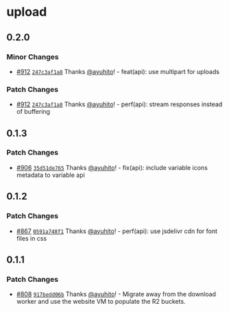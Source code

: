 # upload

## 0.2.0

### Minor Changes

- [#912](https://github.com/fontsource/fontsource/pull/912) [`247c3af1a8`](https://github.com/fontsource/fontsource/commit/247c3af1a89fc5ba603bbd728d99e3aa9c924aa7) Thanks [@ayuhito](https://github.com/ayuhito)! - feat(api): use multipart for uploads

### Patch Changes

- [#912](https://github.com/fontsource/fontsource/pull/912) [`247c3af1a8`](https://github.com/fontsource/fontsource/commit/247c3af1a89fc5ba603bbd728d99e3aa9c924aa7) Thanks [@ayuhito](https://github.com/ayuhito)! - perf(api): stream responses instead of buffering

## 0.1.3

### Patch Changes

- [#906](https://github.com/fontsource/fontsource/pull/906) [`35d51de765`](https://github.com/fontsource/fontsource/commit/35d51de76586110383a8e1ff9c414204b62e367c) Thanks [@ayuhito](https://github.com/ayuhito)! - fix(api): include variable icons metadata to variable api

## 0.1.2

### Patch Changes

- [#867](https://github.com/fontsource/fontsource/pull/867) [`0591a748f1`](https://github.com/fontsource/fontsource/commit/0591a748f134470b3b49abc435df115fad4ba9dd) Thanks [@ayuhito](https://github.com/ayuhito)! - perf(api): use jsdelivr cdn for font files in css

## 0.1.1

### Patch Changes

- [#808](https://github.com/fontsource/fontsource/pull/808) [`917bedd06b`](https://github.com/fontsource/fontsource/commit/917bedd06bd806d50240c9f87e0dd91b44be9077) Thanks [@ayuhito](https://github.com/ayuhito)! - Migrate away from the download worker and use the website VM to populate the R2 buckets.
